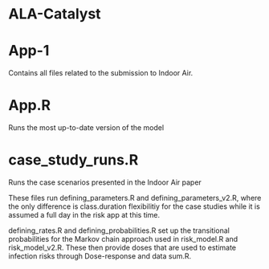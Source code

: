 # ALA-Catalyst

# App-1
Contains all files related to the submission to Indoor Air.

# App.R
Runs the most up-to-date version of the model

# case_study_runs.R
Runs the case scenarios presented in the Indoor Air paper

These files run defining_parameters.R and defining_parameters_v2.R, where the only difference is class.duration flexibilitiy for the case studies while it is assumed a full day in the risk app at this time.

defining_rates.R and defining_probabilities.R set up the transitional probabilities for the Markov chain approach used in risk_model.R and risk_model_v2.R. These then provide doses that are used to estimate infection risks through Dose-response and data sum.R.
